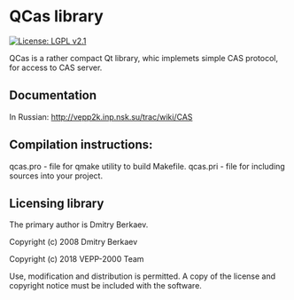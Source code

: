 # QCas library

[![License: LGPL v2.1](https://img.shields.io/badge/License-LGPL%20v2.1-blue.svg)](https://www.gnu.org/licenses/old-licenses/lgpl-2.1.en.html)

QCas is a rather compact Qt library, whic implemets simple CAS protocol, for access to CAS server.

## Documentation

In Russian: http://vepp2k.inp.nsk.su/trac/wiki/CAS

## Compilation instructions:

qcas.pro - file for qmake utility to build Makefile.
qcas.pri - file for including sources into your project.

## Licensing library

The primary author is Dmitry Berkaev.

Copyright (c) 2008 Dmitry Berkaev

Copyright (c) 2018 VEPP-2000 Team

Use, modification and distribution is permitted.
A copy of the license and copyright notice must be included with the software.

